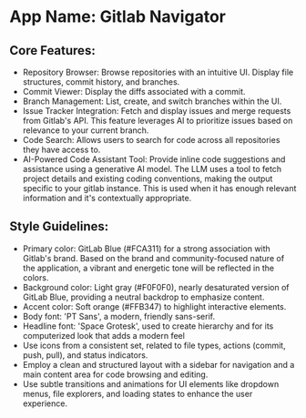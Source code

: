 # **App Name**: Gitlab Navigator

## Core Features:

- Repository Browser: Browse repositories with an intuitive UI. Display file structures, commit history, and branches.
- Commit Viewer: Display the diffs associated with a commit.
- Branch Management: List, create, and switch branches within the UI.
- Issue Tracker Integration: Fetch and display issues and merge requests from Gitlab's API. This feature leverages AI to prioritize issues based on relevance to your current branch.
- Code Search: Allows users to search for code across all repositories they have access to.
- AI-Powered Code Assistant Tool: Provide inline code suggestions and assistance using a generative AI model. The LLM uses a tool to fetch project details and existing coding conventions, making the output specific to your gitlab instance. This is used when it has enough relevant information and it's contextually appropriate.

## Style Guidelines:

- Primary color: GitLab Blue (#FCA311) for a strong association with Gitlab's brand. Based on the brand and community-focused nature of the application, a vibrant and energetic tone will be reflected in the colors.
- Background color: Light gray (#F0F0F0), nearly desaturated version of GitLab Blue, providing a neutral backdrop to emphasize content.
- Accent color: Soft orange (#FFB347) to highlight interactive elements.
- Body font: 'PT Sans', a modern, friendly sans-serif.
- Headline font: 'Space Grotesk', used to create hierarchy and for its computerized look that adds a modern feel
- Use icons from a consistent set, related to file types, actions (commit, push, pull), and status indicators.
- Employ a clean and structured layout with a sidebar for navigation and a main content area for code browsing and editing.
- Use subtle transitions and animations for UI elements like dropdown menus, file explorers, and loading states to enhance the user experience.